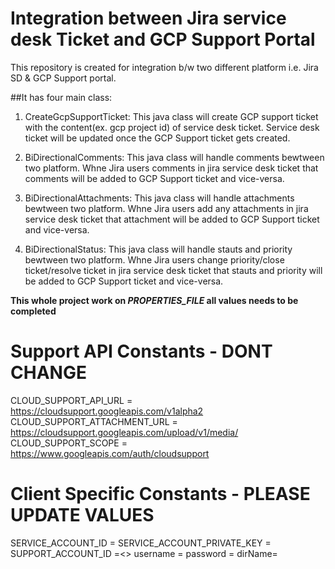 # Integration between Jira service desk Ticket and GCP Support Portal
This repository is created for integration b/w two different platform i.e. Jira SD & GCP Support portal.

##It has four main class:
1. CreateGcpSupportTicket:
   This java class will create GCP support ticket with the content(ex. gcp project id) of service desk ticket. Service desk ticket will    be updated once the GCP Support ticket gets created.
   
2. BiDirectionalComments:
   This java class will handle comments bewtween two platform. Whne Jira users comments in jira service desk ticket that comments will      be added to GCP Support ticket and vice-versa.
   
3. BiDirectionalAttachments:
   This java class will handle attachments bewtween two platform. Whne Jira users add any attachments in jira service desk ticket that      attachment will be added to GCP Support ticket and vice-versa.
   
4. BiDirectionalStatus:
   This java class will handle stauts and priority bewtween two platform. Whne Jira users change priority/close ticket/resolve ticket in    jira service desk ticket that stauts and priority will be added to GCP Support ticket and vice-versa.
  
  
 **This whole project work on _PROPERTIES_FILE_ all values needs to be completed**
 # Support API Constants - DONT CHANGE
CLOUD_SUPPORT_API_URL = https://cloudsupport.googleapis.com/v1alpha2
CLOUD_SUPPORT_ATTACHMENT_URL = https://cloudsupport.googleapis.com/upload/v1/media/
CLOUD_SUPPORT_SCOPE = https://www.googleapis.com/auth/cloudsupport

# Client Specific Constants - PLEASE UPDATE VALUES
SERVICE_ACCOUNT_ID = <Need to be registered with google>
SERVICE_ACCOUNT_PRIVATE_KEY =<service account private key>
SUPPORT_ACCOUNT_ID =<>
username =<jira user name>
password =<jira user pwd>
dirName=<to download and upload attachment from>
